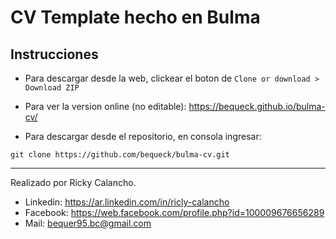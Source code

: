 # CV Template hecho en Bulma

## Instrucciones
* Para descargar desde la web, clickear el boton de `Clone or download > Download ZIP`
* Para ver la version online (no editable): https://bequeck.github.io/bulma-cv/

* Para descargar desde el repositorio, en consola ingresar:
```
git clone https://github.com/bequeck/bulma-cv.git
```
---

Realizado por Ricky Calancho.

* Linkedin: https://ar.linkedin.com/in/ricly-calancho
* Facebook: https://web.facebook.com/profile.php?id=100009676656289
* Mail: bequer95.bc@gmail.com
